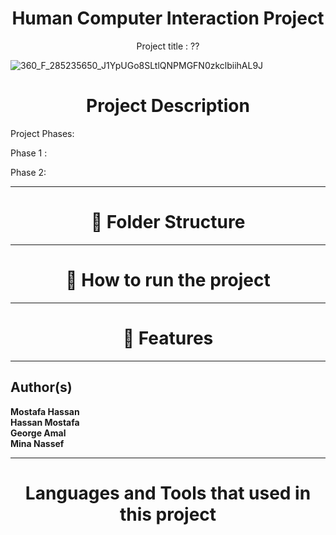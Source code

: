 <h1 align="center">Human Computer Interaction Project</h1>
<p align="center">Project title : ??</p>
<p align="center">
  

![360_F_285235650_J1YpUGo8SLtlQNPMGFN0zkclbiihAL9J](https://github.com/George210843/HCI_Project/assets/81190585/1123d573-65c9-41de-9128-a64782ea45bc)


</p>
<h1 align="center">Project Description </h1>



Project Phases:

Phase 1 :



Phase 2:


<hr>

<h1 align="center">🚀 Folder Structure</h1>


<hr>

<h1 align="center">🚀 How to run the project</h1>


<hr>

<h1 align="center">🚀 Features</h1>



<hr>

## Author(s)
**Mostafa Hassan**
</br>
**Hassan Mostafa**
</br>
**George Amal**
</br>
**Mina Nassef**
<hr>
<h1 align="center">Languages and Tools that used in this project</h1>

